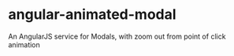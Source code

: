 # angular-animated-modal
An AngularJS service for Modals, with zoom out from point of click animation
